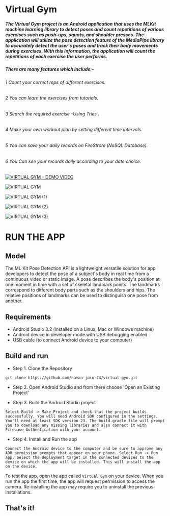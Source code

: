 # Virtual Gym 

##### The Virtual Gym project is an Android application that uses the MLKit  machine learning library to detect poses and count repetitions of various exercises such as push-ups, squats, and shoulder presses. The application will utilize the pose detection feature of the MediaPipe library to accurately detect the user's poses and track their body movements during exercises. With this information, the application will count the repetitions of each exercise the user performs.


##### There are many features which include:-

###### 1 Count your correct reps of different exercises.
###### 2 You can learn the exercises from tutorials.
###### 3 Search the required exercise -Using Tries .
###### 4 Make your own workout plan by setting different time intervals.
###### 5 You can save your daily records on FireStrore (NoSQL Database).
###### 6 You Can see your records daily according to your date choice.




[![VIRTUAL GYM - DEMO VIDEO ](https://i9.ytimg.com/vi_webp/UvyiSEFqmhk/mqdefault.webp?v=641de812&sqp=CJyS_6AG&rs=AOn4CLDbN897QTZResF7Cf3XiLTCI_X6Ew)](https://youtu.be/UvyiSEFqmhk)



![VIRTUAL GYM](https://github.com/naman-jain-44/VirtualGym-2.0/assets/100465390/2c8726d2-d8b5-471c-bef3-1ffe1fcc4806)

![VIRTUAL GYM (1)](https://github.com/naman-jain-44/VirtualGym-2.0/assets/100465390/29e338c5-9d36-4a39-a92c-05f603987dbf)

![VIRTUAL GYM (2)](https://github.com/naman-jain-44/VirtualGym-2.0/assets/100465390/f6044246-34cc-40bb-8d41-8358fc11305d)

![VIRTUAL GYM (3)](https://github.com/naman-jain-44/VirtualGym-2.0/assets/100465390/1c0533ab-7ea3-4ca7-887a-8ace0b591314)


# RUN THE APP 


## Model

The ML Kit Pose Detection API is a lightweight versatile solution for app developers to detect the pose of a subject's body in real time from a continuous video or static image. A pose describes the body's position at one moment in time with a set of skeletal landmark points. The landmarks correspond to different body parts such as the shoulders and hips. The relative positions of landmarks can be used to distinguish one pose from another.

## Requirements

* Android Studio 3.2 (installed on a Linux, Mac or Windows machine)
* Android device in developer mode with USB debugging enabled
* USB cable (to connect Android device to your computer)

## Build and run

* Step 1. Clone the Repository
```
git clone https://github.com/naman-jain-44/virtual-gym.git
```
* Step 2. Open Android Studio and from there choose 'Open an Existing Project'

* Step 3. Build the Android Studio project
```
Select Build -> Make Project and check that the project builds successfully. You will need Android SDK configured in the settings. You'll need at least SDK version 23. The build.gradle file will prompt you to download any missing libraries and also connect it with Firebase Authentication with your account.
```
* Step 4. Install and Run the app
```
Connect the Android device to the computer and be sure to approve any ADB permission prompts that appear on your phone. Select Run -> Run app. Select the deployment target in the connected devices to the device on which the app will be installed. This will install the app on the device.
```
To test the app, open the app called ```Virtual Gym``` on your device. When you run the app the first time, the app will request permission to access the camera. Re-installing the app may require you to uninstall the previous installations.


## That's it!




